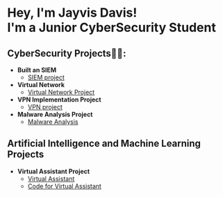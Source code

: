 <h1>Hey, I'm Jayvis Davis! <br/><a >I'm a Junior CyberSecurity Student</a> 
<h2> CyberSecurity Projects👨‍💻:</h2>

- <b>Built an SIEM</b>
  - [SIEM project](https://github.com/Jaygreat007/Built-an-SIEM-)
- <b>Virtual Network</b>
  - [Virtual Network Project](https://github.com/Jaygreat007/Virtual-Network-project/blob/main/README.md) <b><i></b></i>
- <b>VPN Implementation Project</b>
  - [VPN project](https://github.com/Jaygreat007/VPN-project/blob/main/README.md)
- <b>Malware Analysis Project</b>
  - [Malware Analysis](https://github.com/Jaygreat007/Malware-Analysis-lab/blob/main/README.md)

<h2>Artificial Intelligence and Machine Learning Projects</h2>






- <b>Virtual Assistant Project </b>
  - [Virtual Assistant](https://github.com/Jaygreat007/Virtual-Assistant-Project/blob/main/README.md)
  - [Code for Virtual Assistant](https://github.com/Jaygreat007/Main.Py/blob/main/main3.py)

 
